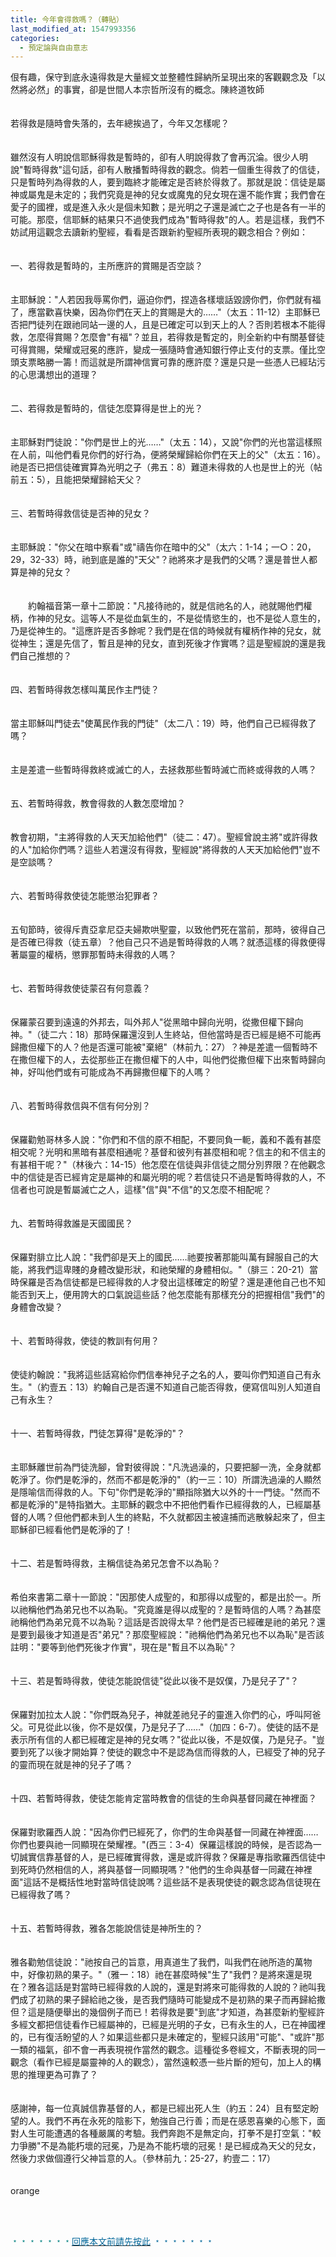 ```yaml
---
title: 今年會得救嗎？（轉貼）
last_modified_at: 1547993356
categories:
  - 預定論與自由意志
---
```


佷有趣，保守到底永遠得救是大量經文並整體性歸納所呈現出來的客觀觀念及「以然將必然」的事實，卻是世間人本宗哲所沒有的概念。<!--more-->陳終道牧師 <br><br><br>若得救是隨時會失落的，去年總挨過了，今年又怎樣呢？<br><br><br>雖然沒有人明說信耶穌得救是暫時的，卻有人明說得救了會再沉淪。很少人明說"暫時得救"這句話，卻有人散播暫時得救的觀念。倘若一個重生得救了的信徒，只是暫時列為得救的人，要到臨終才能確定是否終於得救了。那就是說：信徒是屬神或屬鬼是未定的；我們究竟是神的兒女或魔鬼的兒女現在還不能作實；我們會在愛子的國裡，或是進入永火是個未知數；是光明之子還是滅亡之子也是各有一半的可能。那麼，信耶穌的結果只不過使我們成為"暫時得救"的人。若是這樣，我們不妨試用這觀念去讀新約聖經，看看是否跟新約聖經所表現的觀念相合？例如：<br><br><br>一、若得救是暫時的，主所應許的賞賜是否空談？<br><br><br>主耶穌說："人若因我辱罵你們，逼迫你們，捏造各樣壞話毀謗你們，你們就有福了，應當歡喜快樂，因為你們在天上的賞賜是大的……"（太五：11-12）主耶穌已否把門徒列在跟祂同站一邊的人，且是已確定可以到天上的人？否則若根本不能得救，怎麼得賞賜？怎麼會"有福"？並且，若得救是暫定的，則全新約中有關基督徒可得賞賜，榮耀或冠冕的應許，變成一張隨時會通知銀行停止支付的支票。僅比空頭支票略勝一籌！而這就是所謂神信實可靠的應許麼？還是只是一些憑人已經玷污的心思溝想出的道理？<br><br><br>二、若得救是暫時的，信徒怎麼算得是世上的光？<br><br><br>主耶穌對門徒說："你們是世上的光……"（太五：14），又說"你們的光也當這樣照在人前，叫他們看見你們的好行為，便將榮耀歸給你們在天上的父"（太五：16）。祂是否已把信徒確實算為光明之子（弗五：8）難道未得救的人也是世上的光（帖前五：5），且能把榮耀歸給天父？<br><br><br>三、若暫時得救信徒是否神的兒女？<br><br><br>主耶穌說："你父在暗中察看"或"禱告你在暗中的父"（太六：1-14；一○：20，29，32-33）時，祂到底是誰的"天父"？祂將來才是我們的父嗎？還是普世人都算是神的兒女？<br><br><br>　　約翰福音第一章十二節說："凡接待祂的，就是信祂名的人，祂就賜他們權柄，作神的兒女。這等人不是從血氣生的，不是從情慾生的，也不是從人意生的，乃是從神生的。"這應許是否多餘呢？我們是在信的時候就有權柄作神的兒女，就從神生；還是先信了，暫且是神的兒女，直到死後才作實嗎？這是聖經說的還是我們自己推想的？<br><br><br>四、若暫時得救怎樣叫萬民作主門徒？<br><br><br>當主耶穌叫門徒去"使萬民作我的門徒"（太二八：19）時，他們自己已經得救了嗎？<br><br><br>主是差遣一些暫時得救終或滅亡的人，去拯救那些暫時滅亡而終或得救的人嗎？<br><br><br>五、若暫時得救，教會得救的人數怎麼增加？<br><br><br>教會初期，"主將得救的人天天加給他們"（徒二：47）。聖經曾說主將"或許得救的人"加給你們嗎？這些人若還沒有得救，聖經說"將得救的人天天加給他們"豈不是空談嗎？<br><br><br>六、若暫時得救使徒怎能懲治犯罪者？<br><br><br>五旬節時，彼得斥責亞拿尼亞夫婦欺哄聖靈，以致他們死在當前，那時，彼得自己是否確已得救（徒五章）？他自己只不過是暫時得救的人嗎？就憑這樣的得救便得著屬靈的權柄，懲罪那暫時未得救的人嗎？<br><br><br>七、若暫時得救使徒蒙召有何意義？<br><br><br>保羅蒙召要到遠遠的外邦去，叫外邦人"從黑暗中歸向光明，從撒但權下歸向神。"（徒二六：18）那時保羅還沒到人生終站，但他當時是否已經是絕不可能再歸撒但權下的人？他是否還可能被"棄絕"（林前九：27）？神是差遣一個暫時不在撒但權下的人，去從那些正在撒但權下的人中，叫他們從撒但權下出來暫時歸向神，好叫他們或有可能成為不再歸撒但權下的人嗎？<br><br><br>八、若暫時得救信與不信有何分別？<br><br><br>保羅勸勉哥林多人說："你們和不信的原不相配，不要同負一軛，義和不義有甚麼相交呢？光明和黑暗有甚麼相通呢？基督和彼列有甚麼相和呢？信主的和不信主的有甚相干呢？"（林後六：14-15）他怎麼在信徒與非信徒之間分別界限？在他觀念中的信徒是否已經肯定是屬神的和屬光明的呢？若信徒只不過是暫時得救的人，不信者也可說是暫屬滅亡之人，這樣"信"與"不信"的又怎麼不相配呢？<br><br><br>九、若暫時得救誰是天國國民？<br><br><br>保羅對腓立比人說："我們卻是天上的國民……祂要按著那能叫萬有歸服自己的大能，將我們這卑賤的身體改變形狀，和祂榮耀的身體相似。"（腓三：20-21）當時保羅是否為信徒都是已經得救的人才發出這樣確定的盼望？還是連他自己也不知能否到天上，便用誇大的口氣說這些話？他怎麼能有那樣充分的把握相信"我們"的身體會改變？<br><br><br>十、若暫時得救，使徒的教訓有何用？<br><br><br>使徒約翰說："我將這些話寫給你們信奉神兒子之名的人，要叫你們知道自己有永生。"（約壹五：13）約翰自己是否還不知道自己能否得救，便寫信叫別人知道自己有永生？<br><br><br>十一、若暫時得救，門徒怎算得"是乾淨的"？<br><br><br>主耶穌離世前為門徒洗腳，曾對彼得說："凡洗過澡的，只要把腳一洗，全身就都乾淨了。你們是乾淨的，然而不都是乾淨的"（約一三：10）所謂洗過澡的人顯然是隱喻信而得救的人。下句"你們是乾淨的"顯指除猶大以外的十一門徒。"然而不都是乾淨的"是特指猶大。主耶穌的觀念中不把他們看作已經得救的人，已經屬基督的人嗎？但他們都未到人生的終點，不久就都因主被違捕而逃散躲起來了，但主耶穌卻已經看他們是乾淨的了！<br><br><br>十二、若是暫時得救，主稱信徒為弟兄怎會不以為恥？<br><br><br>希伯來書第二章十一節說："因那使人成聖的，和那得以成聖的，都是出於一。所以祂稱他們為弟兄也不以為恥。"究竟誰是得以成聖的？是暫時信的人嗎？為甚麼祂稱他們為弟兄竟不以為恥？這話是否說得太早？他們是否已經確是祂的弟兄？還是要到最後才知道是否"弟兄"？那麼聖經說："祂稱他們為弟兄也不以為恥"是否該註明："要等到他們死後才作實"，現在是"暫且不以為恥"？<br><br><br>十三、若是暫時得救，使徒怎能說信徒"從此以後不是奴僕，乃是兒子了"？<br><br><br>保羅對加拉太人說："你們既為兒子，神就差祂兒子的靈進入你們的心，呼叫阿爸父。可見從此以後，你不是奴僕，乃是兒子了……"（加四：6-7）。使徒的話不是表示所有信的人都已經確定是神的兒女嗎？"從此以後，不是奴僕，乃是兒子。"豈要到死了以後才開始算？使徒的觀念中不是認為信而得救的人，已經受了神的兒子的靈而現在就是神的兒子了嗎？<br><br><br>十四、若暫時得救，使徒怎能肯定當時教會的信徒的生命與基督同藏在神裡面？<br><br><br>保羅對歌羅西人說："因為你們已經死了，你們的生命與基督一同藏在神裡面……你們也要與祂一同顯現在榮耀裡。"(西三：3-4）保羅這樣說的時候，是否認為一切誠實信靠基督的人，是已經確實得救，還是或許得救？保羅是專指歌羅西信徒中到死時仍然相信的人，將與基督一同顯現嗎？"他們的生命與基督一同藏在神裡面"這話不是概括性地對當時信徒說嗎？這些話不是表現使徒的觀念認為信徒現在已經得救了嗎？<br><br><br>十五、若暫時得救，雅各怎能說信徒是神所生的？<br><br><br>雅各勸勉信徒說："祂按自己的旨意，用真道生了我們，叫我們在祂所造的萬物中，好像初熟的果子。"（雅一：18）祂在甚麼時候"生了"我們？是將來還是現在？雅各這話是對當時已經得救的人說的，還是對將來可能得救的人說的？祂叫我們成了初熟的果子歸給祂之後，是否我們隨時可能變成不是初熟的果子而再歸給撒但？這是隨便舉出的幾個例子而已！若得救是要"到底"才知道，為甚麼新約聖經許多經文都把信徒看作已經屬神的，已經是光明的子女，已有永生的人，已在神國裡的，已有復活盼望的人？如果這些都只是未確定的，聖經只該用"可能"、"或許"那一類的福氣，卻不會一再表現視作當然的觀念。這種從多卷經文，不斷表現的同一觀念（看作已經是屬靈神的人的觀念），當然遠較憑一些片斷的短句，加上人的構思的推理更為可靠了？<br><br><br>感謝神，每一位真誠信靠基督的人，都是已經出死人生（約五：24）且有堅定盼望的人。我們不再在永死的陰影下，勉強自己行善；而是在感恩喜樂的心態下，面對人生可能遭遇的各種嚴厲的考驗。我們奔跑不是無定向，打拳不是打空氣："較力爭勝"不是為能朽壞的冠冕，乃是為不能朽壞的冠冕！是已經成為天父的兒女，然後力求做個遵行父神旨意的人。（參林前九：25-27，約壹二：17）<br><br><br>orange<br><br><p>&nbsp;</p><p><font color="#008080">﹡﹡﹡﹡﹡﹡﹡</font><a href="http://blog.roodo.com/yml/archives/cat_144649.html" target="_blank"><font color="#006699">回應本文前請先按此</font></a><font color="#006699">&nbsp;﹡﹡﹡﹡﹡﹡﹡</font></p><br>
